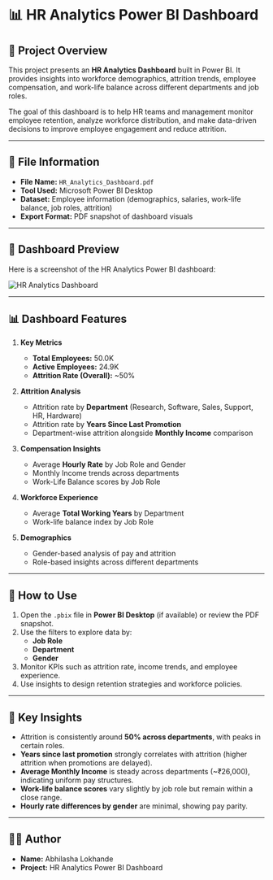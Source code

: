 # 📊 HR Analytics Power BI Dashboard

## 📌 Project Overview
This project presents an **HR Analytics Dashboard** built in Power BI. It provides insights into workforce demographics, attrition trends, employee compensation, and work-life balance across different departments and job roles.  

The goal of this dashboard is to help HR teams and management monitor employee retention, analyze workforce distribution, and make data-driven decisions to improve employee engagement and reduce attrition.

---

## 📂 File Information
- **File Name:** `HR_Analytics_Dashboard.pdf`  
- **Tool Used:** Microsoft Power BI Desktop  
- **Dataset:** Employee information (demographics, salaries, work-life balance, job roles, attrition)  
- **Export Format:** PDF snapshot of dashboard visuals  

---

## 📸 Dashboard Preview
Here is a screenshot of the HR Analytics Power BI dashboard:

![HR Analytics Dashboard]()

---

## 📊 Dashboard Features
1. **Key Metrics**
   - **Total Employees:** 50.0K  
   - **Active Employees:** 24.9K  
   - **Attrition Rate (Overall):** ~50%  

2. **Attrition Analysis**
   - Attrition rate by **Department** (Research, Software, Sales, Support, HR, Hardware)  
   - Attrition rate by **Years Since Last Promotion**  
   - Department-wise attrition alongside **Monthly Income** comparison  

3. **Compensation Insights**
   - Average **Hourly Rate** by Job Role and Gender  
   - Monthly Income trends across departments  
   - Work-Life Balance scores by Job Role  

4. **Workforce Experience**
   - Average **Total Working Years** by Department  
   - Work-life balance index by Job Role  

5. **Demographics**
   - Gender-based analysis of pay and attrition  
   - Role-based insights across different departments  

---

## 🚀 How to Use
1. Open the `.pbix` file in **Power BI Desktop** (if available) or review the PDF snapshot.  
2. Use the filters to explore data by:
   - **Job Role**  
   - **Department**  
   - **Gender**  
3. Monitor KPIs such as attrition rate, income trends, and employee experience.  
4. Use insights to design retention strategies and workforce policies.  

---

## 📌 Key Insights
- Attrition is consistently around **50% across departments**, with peaks in certain roles.  
- **Years since last promotion** strongly correlates with attrition (higher attrition when promotions are delayed).  
- **Average Monthly Income** is steady across departments (~₹26,000), indicating uniform pay structures.  
- **Work-life balance scores** vary slightly by job role but remain within a close range.  
- **Hourly rate differences by gender** are minimal, showing pay parity.  

---

## 👩‍💻 Author
- **Name:** Abhilasha Lokhande  
- **Project:** HR Analytics Power BI Dashboard  
